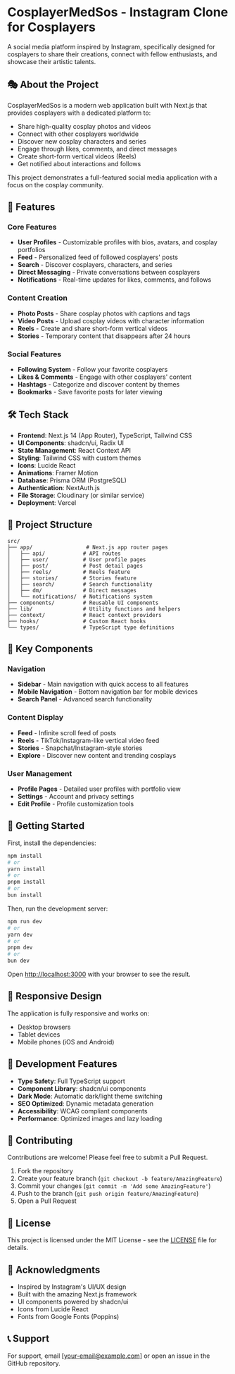# CosplayerMedSos - Instagram Clone for Cosplayers

A social media platform inspired by Instagram, specifically designed for cosplayers to share their creations, connect with fellow enthusiasts, and showcase their artistic talents.

## 🎭 About the Project

CosplayerMedSos is a modern web application built with Next.js that provides cosplayers with a dedicated platform to:

- Share high-quality cosplay photos and videos
- Connect with other cosplayers worldwide
- Discover new cosplay characters and series
- Engage through likes, comments, and direct messages
- Create short-form vertical videos (Reels)
- Get notified about interactions and follows

This project demonstrates a full-featured social media application with a focus on the cosplay community.

## 🚀 Features

### Core Features
- **User Profiles** - Customizable profiles with bios, avatars, and cosplay portfolios
- **Feed** - Personalized feed of followed cosplayers' posts
- **Search** - Discover cosplayers, characters, and series
- **Direct Messaging** - Private conversations between cosplayers
- **Notifications** - Real-time updates for likes, comments, and follows

### Content Creation
- **Photo Posts** - Share cosplay photos with captions and tags
- **Video Posts** - Upload cosplay videos with character information
- **Reels** - Create and share short-form vertical videos
- **Stories** - Temporary content that disappears after 24 hours

### Social Features
- **Following System** - Follow your favorite cosplayers
- **Likes & Comments** - Engage with other cosplayers' content
- **Hashtags** - Categorize and discover content by themes
- **Bookmarks** - Save favorite posts for later viewing

## 🛠️ Tech Stack

- **Frontend**: Next.js 14 (App Router), TypeScript, Tailwind CSS
- **UI Components**: shadcn/ui, Radix UI
- **State Management**: React Context API
- **Styling**: Tailwind CSS with custom themes
- **Icons**: Lucide React
- **Animations**: Framer Motion
- **Database**: Prisma ORM (PostgreSQL)
- **Authentication**: NextAuth.js
- **File Storage**: Cloudinary (or similar service)
- **Deployment**: Vercel

## 📁 Project Structure

```
src/
├── app/                 # Next.js app router pages
│   ├── api/            # API routes
│   ├── user/           # User profile pages
│   ├── post/           # Post detail pages
│   ├── reels/          # Reels feature
│   ├── stories/        # Stories feature
│   ├── search/         # Search functionality
│   ├── dm/             # Direct messages
│   └── notifications/  # Notifications system
├── components/         # Reusable UI components
├── lib/                # Utility functions and helpers
├── context/            # React context providers
├── hooks/              # Custom React hooks
└── types/              # TypeScript type definitions
```

## 🎨 Key Components

### Navigation
- **Sidebar** - Main navigation with quick access to all features
- **Mobile Navigation** - Bottom navigation bar for mobile devices
- **Search Panel** - Advanced search functionality

### Content Display
- **Feed** - Infinite scroll feed of posts
- **Reels** - TikTok/Instagram-like vertical video feed
- **Stories** - Snapchat/Instagram-style stories
- **Explore** - Discover new content and trending cosplays

### User Management
- **Profile Pages** - Detailed user profiles with portfolio view
- **Settings** - Account and privacy settings
- **Edit Profile** - Profile customization tools

## 🚀 Getting Started

First, install the dependencies:

```bash
npm install
# or
yarn install
# or
pnpm install
# or
bun install
```

Then, run the development server:

```bash
npm run dev
# or
yarn dev
# or
pnpm dev
# or
bun dev
```

Open [http://localhost:3000](http://localhost:3000) with your browser to see the result.

## 📱 Responsive Design

The application is fully responsive and works on:
- Desktop browsers
- Tablet devices
- Mobile phones (iOS and Android)

## 🔧 Development Features

- **Type Safety**: Full TypeScript support
- **Component Library**: shadcn/ui components
- **Dark Mode**: Automatic dark/light theme switching
- **SEO Optimized**: Dynamic metadata generation
- **Accessibility**: WCAG compliant components
- **Performance**: Optimized images and lazy loading

## 🤝 Contributing

Contributions are welcome! Please feel free to submit a Pull Request.

1. Fork the repository
2. Create your feature branch (`git checkout -b feature/AmazingFeature`)
3. Commit your changes (`git commit -m 'Add some AmazingFeature'`)
4. Push to the branch (`git push origin feature/AmazingFeature`)
5. Open a Pull Request

## 📄 License

This project is licensed under the MIT License - see the [LICENSE](LICENSE) file for details.

## 🙏 Acknowledgments

- Inspired by Instagram's UI/UX design
- Built with the amazing Next.js framework
- UI components powered by shadcn/ui
- Icons from Lucide React
- Fonts from Google Fonts (Poppins)

## 📞 Support

For support, email [your-email@example.com] or open an issue in the GitHub repository.